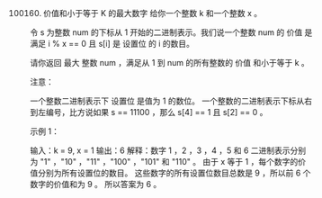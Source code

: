 100160. 价值和小于等于 K 的最大数字
给你一个整数 k 和一个整数 x 。

令 s 为整数 num 的下标从 1 开始的二进制表示。我们说一个整数 num 的 价值 是满足 i % x == 0 且 s[i] 是 设置位 的 i 的数目。

请你返回 最大 整数 num ，满足从 1 到 num 的所有整数的 价值 和小于等于 k 。

注意：

一个整数二进制表示下 设置位 是值为 1 的数位。
一个整数的二进制表示下标从右到左编号，比方说如果 s == 11100 ，那么 s[4] == 1 且 s[2] == 0 。
 

示例 1：

输入：k = 9, x = 1
输出：6
解释：数字 1 ，2 ，3 ，4 ，5 和 6 二进制表示分别为 "1" ，"10" ，"11" ，"100" ，"101" 和 "110" 。
由于 x 等于 1 ，每个数字的价值分别为所有设置位的数目。
这些数字的所有设置位数目总数是 9 ，所以前 6 个数字的价值和为 9 。
所以答案为 6 。
```py
```